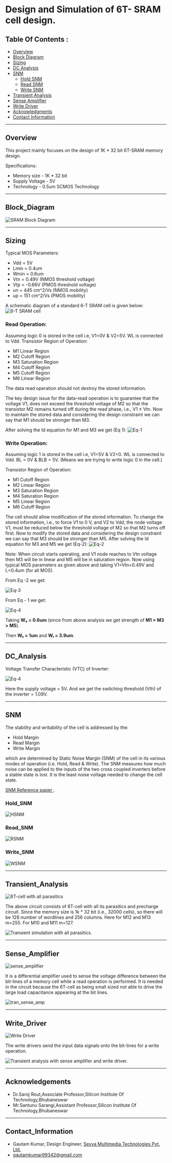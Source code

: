 #  Design and Simulation of 6T- SRAM cell design. 
## Table Of Contents :
 - [Overview](#Overview)
 - [Block Diagram](#Block_Diagram)
 - [Sizing](#Sizing)
 - [DC Analysis](#DC_Analysis)
 - [SNM](#SNM)
     - [Hold SNM](#Hold_SNM)
     - [Read SNM](#Read_SNM)
     - [Write SNM](#Write_SNM)
 - [Transient Analysis](#Transient_Analysis)
 - [Sense Amplifier](#Sense_Amplifier)
 - [Write Driver](#Write_Driver)
 - [Acknowledgments](#Acknowledgements)
 - [Contact Information](#Contact_Information)
 
---
## Overview
This project mainly focuses on the design of 1K * 32 bit 6T-SRAM memory design.

Specifications:
 - Memory size - 1K * 32 bit
 - Supply Voltage - 5V
 - Technology - 0.5um SCMOS Technology
---
## Block_Diagram

![SRAM Block Diagram](https://github.com/gautam19499/6T-SRAM_cell_design/blob/main/images/SRAM%20Block%20diagram.jpg)

---
## Sizing
Typical MOS Parameters:
-   Vdd = 5V
-   Lmin = 0.4um
-   Wmin = 0.6um
-   Vtn = 0.49V (NMOS threshold voltage)
-   Vtp = -0.66V (PMOS threshold voltage)
-   un = 445 cm^2/Vs (NMOS mobility)
-   up = 151 cm^2/Vs (PMOS mobility)

A schematic diagram of a standard 6-T SRAM cell is given below:
![6-T SRAM cell](https://github.com/gautam19499/6-T-SRAM-cell-design/blob/main/images/6-T%20SRAM%20cell.jpg)

### Read Operation:
Assuming logic 0 is stored in the cell i.e, V1=0V & V2=5V.
WL is connected to Vdd.
Transistor Region of Operation:

-   M1  Linear Region  
-   M2  Cutoff Region
-   M3  Saturation Region
-   M4  Cutoff Region
-   M5  Cutoff Region
-   M6  Linear Region

The data read operation should not destroy the stored information.

The key design issue for the data-read operation is to guarantee that the voltage V1, does not exceed the threshold voltage of M2 so that the transistor M2 remains turned off during the read phase, i.e., V1 ≤ Vtn.
Now to maintain the stored data and considering the design constraint we can say that M1 should be stronger than M3.

After solving the Id equation for M1 and M3 we get (Eq 1):
![Eq-1](https://github.com/gautam19499/6-T-SRAM-cell-design/blob/main/images/Eq-1.jpeg)

### Write Operation:
Assuming logic 1 is stored in the cell i.e, V1=5V & V2=0.
WL is connected to Vdd.
BL = 0V & BLB = 5V. (Means we are trying to write logic 0 in the cell.)

Transistor Region of Operation:

-   M1  Cutoff Region
-   M2  Linear Region
-   M3  Saturation Region
-   M4  Saturation Region
-   M5  Linear Region
-   M6  Cutoff Region

The cell should allow modification of the stored information.
To change the stored information, i.e., to force V1 to 0 V, and V2 to Vdd, the
node voltage V1, must be reduced below  the threshold voltage of M2 so that M2 turns off first.
Now to modify the stored data and considering the design constraint we can say that M3 should be stronger than M5.
After solving the Id equation for M3 and M5 we get (Eq-2):
![Eq-2](https://github.com/gautam19499/6-T-SRAM-cell-design/blob/main/images/Eq-2.jpeg)

Note: When circuit starts operating, and V1 node reaches to Vtn voltage then M3 will be in linear and M5 will be in saturation region.
Now using typical MOS parameters as given above and taking V1=Vtn=0.49V and L=0.4um (for all MOS).

From Eq -2 we get:

![Eq-3](https://github.com/gautam19499/6-T-SRAM-cell-design/blob/main/images/Eq-3.jpeg)

From Eq - 1 we get:

![Eq-4](https://github.com/gautam19499/6-T-SRAM-cell-design/blob/main/images/Eq-4.jpeg)

Taking **W₅ = 0.6um** (since from above analysis we get strength of **M1 > M3 > M5**).

Then **W₃ = 1um** and **W₁ = 3.9um**.

---
## DC_Analysis
Voltage Transfer Characteristic (VTC) of Inverter:

![Eq-4](https://github.com/gautam19499/6-T-SRAM-cell-design/blob/main/images/VTC_inverter.jpeg)

Here the supply voltage = 5V.
And we get the switching threshold (Vth) of the inverter = 1.09V.

---
## SNM
The stability and writability of the cell is addressed by the:
 - Hold Margin
 - Read Margin
 - Write Margin
 
 which are determined by Static Noise Margin (SNM) of the cell in its various modes of operation (i.e. Hold, Read & Write).
 The SNM measures how much noise can be applied to the inputs of the two cross coupled inverters before a stable state is lost.
 It is the least noise voltage needed to change the cell state.
 
[SNM Reference paper ](https://github.com/gautam19499/6-T-SRAM-cell-design/blob/main/docs/SNM.pdf).

### Hold_SNM

![HSNM](https://github.com/gautam19499/6-T-SRAM-cell-design/blob/main/images/HSNM.jpeg)

### Read_SNM

![RSNM](https://github.com/gautam19499/6-T-SRAM-cell-design/blob/main/images/RSNM.jpeg)

### Write_SNM

![WSNM](https://github.com/gautam19499/6-T-SRAM-cell-design/blob/main/images/WSNM.jpeg)

---
## Transient_Analysis

![6T-cell with all parasitics](https://github.com/gautam19499/6T-SRAM_cell_design/blob/main/images/6T-cell_parasitics.jpeg)


The above circuit consists of 6T-cell with all its parasitics and precharge circuit. Since the memory size is 1k * 32 bit  (i.e., 32000 cells), so there will be 128 number of wordlines and 256 columns.
Here for M12 and M13  m=255. 
For M10 and M11 m=127.


![Transient simulation with all parasitics.](https://github.com/gautam19499/6T-SRAM_cell_design/blob/main/images/tran_with_parasitics.jpeg)   


---
## Sense_Amplifier

![sense_amplifier](https://github.com/gautam19499/6T-SRAM_cell_design/blob/main/images/sense_amp.jpeg)


It is a differential amplifier used to sense the voltage difference between the bit-lines of a memory cell while a read operation is performed. It is needed in the circuit because the 6T-cell as being small sized not able to drive the large load capacitance appearing at the bit lines.



![tran_sense_amp](https://github.com/gautam19499/6T-SRAM_cell_design/blob/main/images/tran_sense_amp.jpeg)


---
## Write_Driver

![Write Driver](https://github.com/gautam19499/6T-SRAM_cell_design/blob/main/images/write_driver.jpeg)



The write drivers send the input data signals onto the bit-lines for a write operation.



![Transient analysis with sense amplifier and write driver.](https://github.com/gautam19499/6T-SRAM_cell_design/blob/main/images/tran_write_driver.jpeg)


---
## Acknowledgements

 -   Dr.Saroj Rout,Associate Professor,Silicon Institute Of Technology,Bhubaneswar
-   Mr.Santunu Sarangi,Assistant Professor,Silicon Institute Of Technology,Bhubaneswar

---
## Contact_Information

 - Gautam Kumar, Design Engineer, [Sevya Multimedia Technologies Pvt. Ltd.](https://sevyamultimedia.com/)
 - gautamkumar99342@gmail.com



